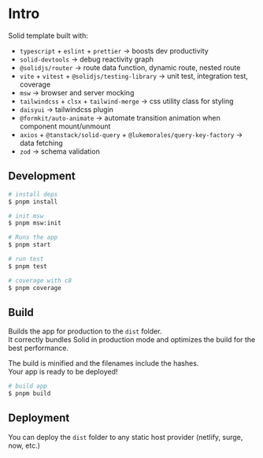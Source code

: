 # Intro

Solid template built with:

- `typescript` + `eslint` + `prettier` -> boosts dev productivity
- `solid-devtools` -> debug reactivity graph
- `@solidjs/router` -> route data function, dynamic route, nested route
- `vite` + `vitest` + `@solidjs/testing-library` -> unit test, integration test, coverage
- `msw` -> browser and server mocking
- `tailwindcss` + `clsx` + `tailwind-merge` -> css utility class for styling
- `daisyui` -> tailwindcss plugin
- `@formkit/auto-animate` -> automate transition animation when component mount/unmount
- `axios` + `@tanstack/solid-query` + `@lukemorales/query-key-factory` -> data fetching
- `zod` -> schema validation

## Development

```bash
# install deps
$ pnpm install

# init msw
$ pnpm msw:init

# Runs the app
$ pnpm start
```

```bash
# run test
$ pnpm test

# coverage with c8
$ pnpm coverage
```

## Build

Builds the app for production to the `dist` folder.<br>
It correctly bundles Solid in production mode and optimizes the build for the best performance.

The build is minified and the filenames include the hashes.<br>
Your app is ready to be deployed!

```bash
# build app
$ pnpm build
```

## Deployment

You can deploy the `dist` folder to any static host provider (netlify, surge, now, etc.)

